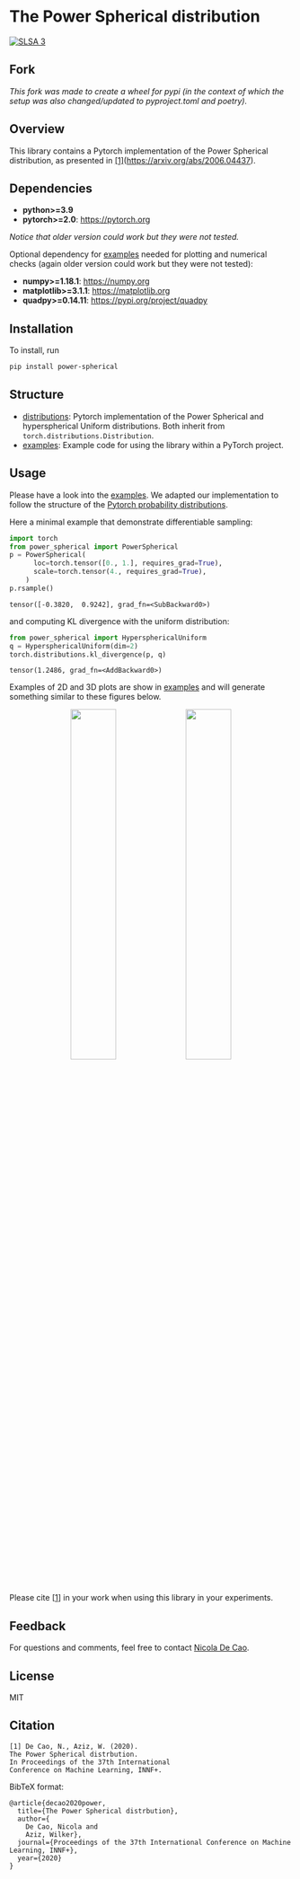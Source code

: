 # The Power Spherical distribution

[![SLSA 3](https://slsa.dev/images/gh-badge-level3.svg)](https://slsa.dev)

## Fork
*This fork was made to create a wheel for pypi (in the context of which the setup was also changed/updated to pyproject.toml and poetry).*

## Overview
This library contains a Pytorch implementation of the Power Spherical distribution, as presented in [[1]](#citation)(https://arxiv.org/abs/2006.04437).

## Dependencies

* **python>=3.9**
* **pytorch>=2.0**: https://pytorch.org

*Notice that older version could work but they were not tested.*

Optional dependency for [examples](https://github.com/andife/power_spherical/blob/master/example.ipynb) needed for plotting and numerical checks (again older version could work but they were not tested):
* **numpy>=1.18.1**: https://numpy.org
* **matplotlib>=3.1.1**: https://matplotlib.org
* **quadpy>=0.14.11**: https://pypi.org/project/quadpy

## Installation

To install, run

```bash
pip install power-spherical
```

## Structure
* [distributions](https://github.com/andife/power_spherical/blob/master/power_spherical/distributions.py): Pytorch implementation of the Power Spherical and hyperspherical Uniform distributions. Both inherit from `torch.distributions.Distribution`.
* [examples](https://github.com/andife/power_spherical/blob/master/example.ipynb): Example code for using the library within a PyTorch project.

## Usage
Please have a look into the [examples](https://github.com/andife/power_spherical/blob/master/example.ipynb). We adapted our implementation to follow the structure of the [Pytorch probability distributions](https://pytorch.org/docs/stable/distributions.html).

Here a minimal example that demonstrate differentiable sampling:
```python
import torch
from power_spherical import PowerSpherical
p = PowerSpherical(
      loc=torch.tensor([0., 1.], requires_grad=True),
      scale=torch.tensor(4., requires_grad=True),
    )
p.rsample()
```




    tensor([-0.3820,  0.9242], grad_fn=<SubBackward0>)
    
and computing KL divergence with the uniform distribution:
```python
from power_spherical import HypersphericalUniform
q = HypersphericalUniform(dim=2)
torch.distributions.kl_divergence(p, q)
```




    tensor(1.2486, grad_fn=<AddBackward0>)

Examples of 2D and 3D plots are show in [examples](https://github.com/nicola-decao/power_spherical/blob/master/example.ipynb) and will generate something similar to these figures below.
<p align="center">
  <img class="paper_logo" src="https://i.imgur.com/4iITHS5.png" width=40%>
  <img class="paper_logo" src="https://i.imgur.com/zXZWr9H.png" width=40%>
</p>

Please cite [[1](#citation)] in your work when using this library in your experiments.

## Feedback
For questions and comments, feel free to contact [Nicola De Cao](mailto:nicola.decao@gmail.com).

## License
MIT

## Citation
```
[1] De Cao, N., Aziz, W. (2020). 
The Power Spherical distrbution.
In Proceedings of the 37th International 
Conference on Machine Learning, INNF+.
```

BibTeX format:
```
@article{decao2020power,
  title={The Power Spherical distrbution},
  author={
    De Cao, Nicola and
    Aziz, Wilker},
  journal={Proceedings of the 37th International Conference on Machine Learning, INNF+},
  year={2020}
}
```

